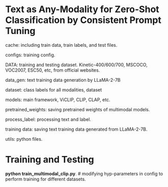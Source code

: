 # Text as Any-Modality for Zero-Shot Classification by Consistent Prompt Tuning

cache: including train data, train labels, and test files.

configs: training config.

DATA: training and testing dataset. Kinetic-400/600/700, MSCOCO, VOC2007, ESC50, etc, from official websites.

data_gen: text training data generation by LLaMA-2-7B

dataset: class labels for all modalities, dataset

models: main framework, ViCLIP, CLIP, CLAP, etc.

pretrained_weights: saving pretrained weights of multimodal models.

process_label: processing text and label.

training data: saving text training data generated from LLaMA-2-7B.

utils: python files.

# Training and Testing

**python train_multimodal_clip.py**. # modifying hyp-parameters in config to perform training for different datasets.